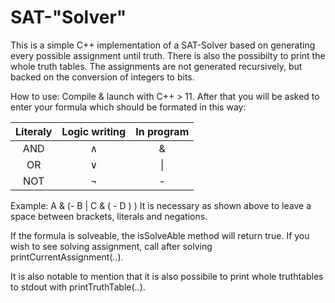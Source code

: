 # SAT-"Solver"
This is a simple C++ implementation of a SAT-Solver based on generating every 
possible assignment until truth. There is also the possibilty to print 
the whole truth tables. The assignments are not generated recursively, but backed on
the conversion of integers to bits.

How to use:
Compile & launch with C++ > 11. After that you will be asked to enter your formula
which should be formated in this way:


| Literaly | Logic writing | In program |
|:--------:|:-------------:|:----------:|
|   AND    |    ∧     |     &      | 
|    OR    |    ∨     |   &#124;   | 
|   NOT    | ¬ |     -      |

Example: A & (- B | C & ( - D ) )
It is necessary as shown above to leave a space between brackets, literals and negations.

If the formula is solveable, the isSolveAble method will return true.
If you wish to see solving assignment, call after solving printCurrentAssignment(..).

It is also notable to mention that it is also possibile to print whole truthtables to stdout with printTruthTable(..).